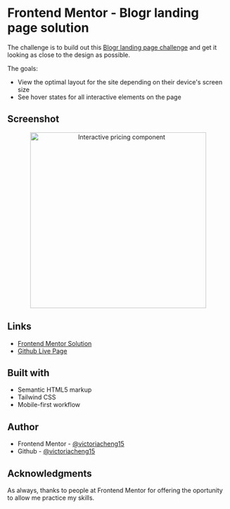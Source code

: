 # Frontend Mentor - Blogr landing page solution

The challenge is to build out this [Blogr landing page challenge](https://www.frontendmentor.io/challenges/blogr-landing-page-EX2RLAApP) and get it looking as close to the design as possible.

The goals:

- View the optimal layout for the site depending on their device's screen size
- See hover states for all interactive elements on the page

## Screenshot

<div align="center">
  <img src="https://user-images.githubusercontent.com/35031228/145652933-08178e66-ffd2-4e9c-9fa9-7d8e6a31fa3e.png" alt="Interactive pricing component" width="400"/>
</div>

## Links

- [Frontend Mentor Solution]()
- [Github Live Page]()

## Built with

- Semantic HTML5 markup
- Tailwind CSS
- Mobile-first workflow

## Author

- Frontend Mentor - [@victoriacheng15](https://www.frontendmentor.io/profile/victoriacheng15)
- Github - [@victoriacheng15](https://github.com/victoriacheng15)

## Acknowledgments

As always, thanks to people at Frontend Mentor for offering the oportunity to allow me practice my skills.
